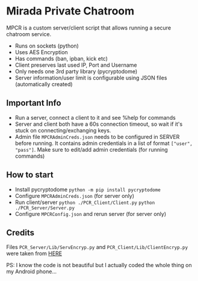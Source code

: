 # Mirada Private Chatroom
MPCR is a custom server/client script that allows running a secure chatroom service.

- Runs on sockets (python)
- Uses AES Encryption 
- Has commands (ban, ipban, kick etc)
- Client preserves last used IP, Port and Username 
- Only needs one 3rd party library (pycryptodome)
- Server information/user limit is configurable using JSON files (automatically created)

## Important Info
- Run a server, connect a client to it and see %help for commands 
- Server and client both have a 60s connection timeout, so wait if it's stuck on connecting/exchanging keys.
- Admin file `MPCRAdminCreds.json` needs to be configured in SERVER before running. It contains admin credentials in a list of format `["user", "pass"]`. Make sure to edit/add admin credentials (for running commands)

## How to start 
- Install pycryptodome 
`python -m pip install pycryptodome`
- Configure `MPCRAdminCreds.json` (for server only)
- Run client/server 
`python ./PCR_Client/Client.py` 
`python ./PCR_Server/Server.py` 
- Configure `MPCRConfig.json` and rerun server (for server only)

## Credits 
Files `PCR_Server/Lib/ServEncryp.py` and `PCR_Client/Lib/ClientEncryp.py` were taken from [HERE](https://github.com/debidong/SafeChatroom)

PS: I know the code is not beautiful but I actually coded the whole thing on my Android phone...
